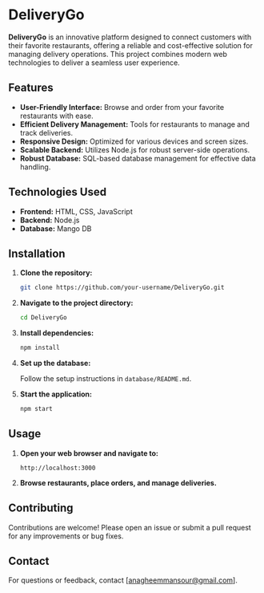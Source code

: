 

# DeliveryGo

**DeliveryGo** is an innovative platform designed to connect customers with their favorite restaurants, offering a reliable and cost-effective solution for managing delivery operations. This project combines modern web technologies to deliver a seamless user experience.

## Features

- **User-Friendly Interface:** Browse and order from your favorite restaurants with ease.
- **Efficient Delivery Management:** Tools for restaurants to manage and track deliveries.
- **Responsive Design:** Optimized for various devices and screen sizes.
- **Scalable Backend:** Utilizes Node.js for robust server-side operations.
- **Robust Database:** SQL-based database management for effective data handling.

## Technologies Used

- **Frontend:** HTML, CSS, JavaScript
- **Backend:** Node.js
- **Database:** Mango DB

## Installation

1. **Clone the repository:**

   ```bash
   git clone https://github.com/your-username/DeliveryGo.git
   ```

2. **Navigate to the project directory:**

   ```bash
   cd DeliveryGo
   ```

3. **Install dependencies:**

   ```bash
   npm install
   ```

4. **Set up the database:**

   Follow the setup instructions in `database/README.md`.

5. **Start the application:**

   ```bash
   npm start
   ```

## Usage

1. **Open your web browser and navigate to:**

   ```
   http://localhost:3000
   ```

2. **Browse restaurants, place orders, and manage deliveries.**

## Contributing

Contributions are welcome! Please open an issue or submit a pull request for any improvements or bug fixes.

## Contact

For questions or feedback, contact [anagheemmansour@gmail.com].

